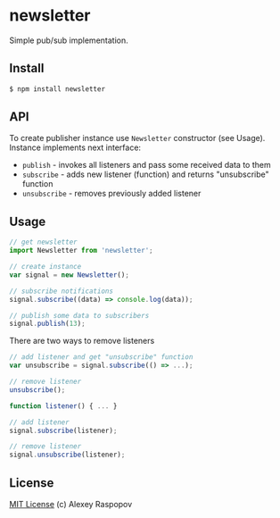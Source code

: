 # newsletter

Simple pub/sub implementation.

## Install

```bash
$ npm install newsletter
```

## API

To create publisher instance use `Newsletter` constructor (see Usage). Instance implements next interface:

 * `publish` - invokes all listeners and pass some received data to them
 * `subscribe` - adds new listener (function) and returns "unsubscribe" function
 * `unsubscribe` - removes previously added listener

## Usage

```javascript
// get newsletter
import Newsletter from 'newsletter';

// create instance
var signal = new Newsletter();

// subscribe notifications
signal.subscribe((data) => console.log(data));

// publish some data to subscribers
signal.publish(13);
```

There are two ways to remove listeners

```javascript
// add listener and get "unsubscribe" function
var unsubscribe = signal.subscribe(() => ...);

// remove listener
unsubscribe();
```

```javascript
function listener() { ... }

// add listener
signal.subscribe(listener);

// remove listener
signal.unsubscribe(listener);
```

## License

[MIT License](http://en.wikipedia.org/wiki/MIT_License) (c) Alexey Raspopov

